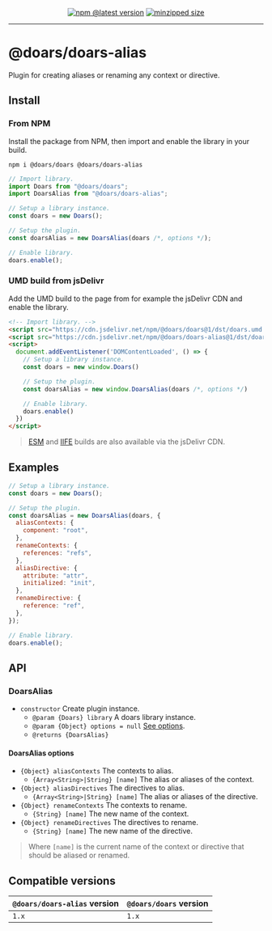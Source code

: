 <div align="center">

[![npm @latest version](https://img.shields.io/npm/v/@doars/doars-alias.svg?label=Version&style=flat-square&maxAge=86400)](https://www.npmjs.com/package/@doars/doars-alias)
[![minzipped size](https://img.shields.io/bundlephobia/minzip/@doars/doars-alias?label=Size&style=flat-square&maxAge=86400)](https://www.npmjs.com/package/@doars/doars-alias)

</div>

<hr/>

# @doars/doars-alias

Plugin for creating aliases or renaming any context or directive.

## Install

### From NPM

Install the package from NPM, then import and enable the library in your build.

```
npm i @doars/doars @doars/doars-alias
```

```JavaScript
// Import library.
import Doars from "@doars/doars";
import DoarsAlias from "@doars/doars-alias";

// Setup a library instance.
const doars = new Doars();

// Setup the plugin.
const doarsAlias = new DoarsAlias(doars /*, options */);

// Enable library.
doars.enable();
```

### UMD build from jsDelivr

Add the UMD build to the page from for example the jsDelivr CDN and enable the
library.

```HTML
<!-- Import library. -->
<script src="https://cdn.jsdelivr.net/npm/@doars/doars@1/dst/doars.umd.js"></script>
<script src="https://cdn.jsdelivr.net/npm/@doars/doars-alias@1/dst/doars-alias.umd.js"></script>
<script>
  document.addEventListener('DOMContentLoaded', () => {
    // Setup a library instance.
    const doars = new window.Doars()

    // Setup the plugin.
    const doarsAlias = new window.DoarsAlias(doars /*, options */)

    // Enable library.
    doars.enable()
  })
</script>
```

> [ESM](https://cdn.jsdelivr.net/npm/@doars/doars-alias@1/dst/doars-alias.esm.js)
> and
> [IIFE](https://cdn.jsdelivr.net/npm/@doars/doars-alias@1/dst/doars-alias.iife.js)
> builds are also available via the jsDelivr CDN.

## Examples

```JavaScript
// Setup a library instance.
const doars = new Doars();

// Setup the plugin.
const doarsAlias = new DoarsAlias(doars, {
  aliasContexts: {
    component: "root",
  },
  renameContexts: {
    references: "refs",
  },
  aliasDirective: {
    attribute: "attr",
    initialized: "init",
  },
  renameDirective: {
    reference: "ref",
  },
});

// Enable library.
doars.enable();
```

## API

### DoarsAlias

- `constructor` Create plugin instance.
  - `@param {Doars} library` A doars library instance.
  - `@param {Object} options = null` [See options](#doarsalias-options).
  - `@returns {DoarsAlias}`

#### DoarsAlias options

- `{Object} aliasContexts` The contexts to alias.
  - `{Array<String>|String} [name]` The alias or aliases of the context.
- `{Object} aliasDirectives` The directives to alias.
  - `{Array<String>|String} [name]` The alias or aliases of the directive.
- `{Object} renameContexts` The contexts to rename.
  - `{String} [name]` The new name of the context.
- `{Object} renameDirectives` The directives to rename.
  - `{String} [name]` The new name of the directive.

> Where `[name]` is the current name of the context or directive that should be
> aliased or renamed.

## Compatible versions

| `@doars/doars-alias` version | `@doars/doars` version |
| ---------------------------- | ---------------------- |
| `1.x`                        | `1.x`                  |
